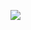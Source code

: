 
[![](https://mermaid.ink/img/pako:eNp1VMtu2kAU_ZXRbAMoPALGi6zaRRdddVdZqgYzJBZgU2NLTRESj7RqhdT8CkGQuBDIL8z8Uc_MmHeDJWyP7z3n3HvuTI-6QZ1Tm3b515j7Ln_nsZuQtR2_w8LIc70O8yPSZmGTR47P3CgISdzl4fH3JvciFgbHi6zTOV6oNRqO7_gEPwVBstfXF6TBXF4LgqZNxEaOxFIO5ESsiByIhViKlZiKFzk2SdtQ5GUVQJryitipmIkEaamQi0bti9vy3OaH-ilfGoHcV7FQLPIXmFZErMWUyFHKiy8Z4nWISMgeisghCH9ourWik0P5YPBTVEVBDqTNEYlahrhQFIobGx7xIqaAUTyjU4Gm10ftmAEGkaqjXRjAia4ZAsRGPEGvErMwOCZbIWVTIXIM9pGWrLq0QuwW722YvRxw_lfL27nIMKnw-8SilXwwyXOtZw28BUErRhrrEVJ_4p4YHKTrfu4cQ_s1EBw7qCEBzD1YBrqpyJd_lLcb2HfmjVakXMT1KH-nEAcOw2-IGKh5WKrRA5DxOtkWPEMJz4fqlzsiLVgp3s_0GVeLMzNHWJugM4mCUGpPJzatPrvv_2kT90I3x0IT8axWF-Kv8h1BmyNjDrbAua1qVsEw0bMqh1t0gw3Es5buxkxtnDm6rzeQqkyZo4d9I-_hELaU49MMbfOwzbw6jpyeAnNodMvb3KE2Huu8weJW5FDH7yOUxVHw6c53qR2FMc_QuFNn0faEonaDtbpYxdlC7R79Ru1svpLLX1arVqGct6zLUrWcoXfULldyFatQKlULllUslCuFfoZ-DwIgXOaqV4VS3qqUivgv5YtXW5L3dQ87bcfB9etHc1TqE1PzftYoRlwYxDe3aUL_H-0voJI?type=png)](https://mermaid.live/edit#pako:eNp1VMtu2kAU_ZXRbAMoPALGi6zaRRdddVdZqgYzJBZgU2NLTRESj7RqhdT8CkGQuBDIL8z8Uc_MmHeDJWyP7z3n3HvuTI-6QZ1Tm3b515j7Ln_nsZuQtR2_w8LIc70O8yPSZmGTR47P3CgISdzl4fH3JvciFgbHi6zTOV6oNRqO7_gEPwVBstfXF6TBXF4LgqZNxEaOxFIO5ESsiByIhViKlZiKFzk2SdtQ5GUVQJryitipmIkEaamQi0bti9vy3OaH-ilfGoHcV7FQLPIXmFZErMWUyFHKiy8Z4nWISMgeisghCH9ourWik0P5YPBTVEVBDqTNEYlahrhQFIobGx7xIqaAUTyjU4Gm10ftmAEGkaqjXRjAia4ZAsRGPEGvErMwOCZbIWVTIXIM9pGWrLq0QuwW722YvRxw_lfL27nIMKnw-8SilXwwyXOtZw28BUErRhrrEVJ_4p4YHKTrfu4cQ_s1EBw7qCEBzD1YBrqpyJd_lLcb2HfmjVakXMT1KH-nEAcOw2-IGKh5WKrRA5DxOtkWPEMJz4fqlzsiLVgp3s_0GVeLMzNHWJugM4mCUGpPJzatPrvv_2kT90I3x0IT8axWF-Kv8h1BmyNjDrbAua1qVsEw0bMqh1t0gw3Es5buxkxtnDm6rzeQqkyZo4d9I-_hELaU49MMbfOwzbw6jpyeAnNodMvb3KE2Huu8weJW5FDH7yOUxVHw6c53qR2FMc_QuFNn0faEonaDtbpYxdlC7R79Ru1svpLLX1arVqGct6zLUrWcoXfULldyFatQKlULllUslCuFfoZ-DwIgXOaqV4VS3qqUivgv5YtXW5L3dQ87bcfB9etHc1TqE1PzftYoRlwYxDe3aUL_H-0voJI)